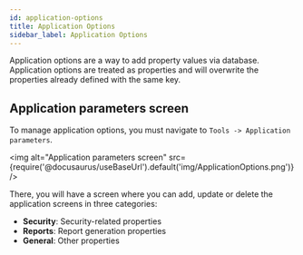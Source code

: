 ```yaml
---
id: application-options
title: Application Options
sidebar_label: Application Options
---
```


Application options are a way to add property values via database. Application options 
are treated as properties and will overwrite the properties already defined with the same key.

## Application parameters screen

To manage application options, you must navigate to `Tools -> Application parameters`.

<img alt="Application parameters screen" src={require('@docusaurus/useBaseUrl').default('img/ApplicationOptions.png')} />

There, you will have a screen where you can add, update or delete the application screens in three
categories:

* **Security**: Security-related properties 
* **Reports**: Report generation properties
* **General**: Other properties